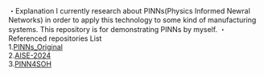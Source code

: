 ・Explanation
I currently research about PINNs(Physics Informed Newral Networks) in order to apply this technology to some kind of manufacturing systems.
This repository is for demonstrating PINNs by myself.
・Referenced repositories List  
1.[PINNs_Original](https://github.com/maziarraissi/PINNs)  
2.[AISE-2024](https://github.com/benmoseley/AISE-2024)  
3.[PINN4SOH](https://github.com/wang-fujin/PINN4SOH)  
